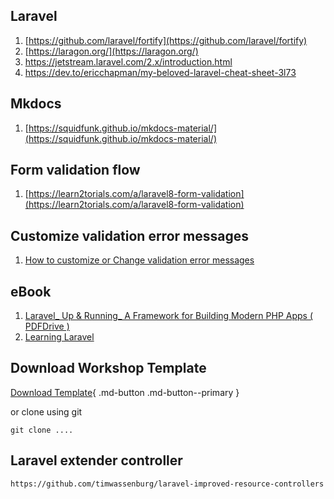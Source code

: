 
## Laravel

1. [https://github.com/laravel/fortify](https://github.com/laravel/fortify)
2. [https://laragon.org/](https://laragon.org/)
3. https://jetstream.laravel.com/2.x/introduction.html
4. https://dev.to/ericchapman/my-beloved-laravel-cheat-sheet-3l73

## Mkdocs 

1. [https://squidfunk.github.io/mkdocs-material/](https://squidfunk.github.io/mkdocs-material/)

## Form validation flow

1. [https://learn2torials.com/a/laravel8-form-validation](https://learn2torials.com/a/laravel8-form-validation)

## Customize validation error messages

1. [How to customize or Change validation error messages](https://w3codegenerator.com/code-snippets/laravel/how-to-customize-or-change-validation-error-messages#:~:text=Validation%20error%20messages%20customization%20in%20laravel&text=You%20can%20customize%20or%20change,attribute%20you%20can%20use%20'title.)

## eBook 

1. [Laravel_ Up & Running_ A Framework for Building Modern PHP Apps ( PDFDrive )](assets/Laravel_Up_Running_A_Framework_for_Building_Modern_PHP_Apps_(PDFDrive).pdf)
2. [Learning Laravel](assets/laravel.pdf)


## Download Workshop Template

[Download Template](#){ .md-button .md-button--primary }

or clone using git 

    git clone ....

## Laravel extender controller

    https://github.com/timwassenburg/laravel-improved-resource-controllers

